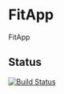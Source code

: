 # FitApp

FitApp

## Status

[![Build Status](https://travis-ci.org/scompo/FitApp.svg?branch=master)](https://travis-ci.org/scompo/FitApp)
